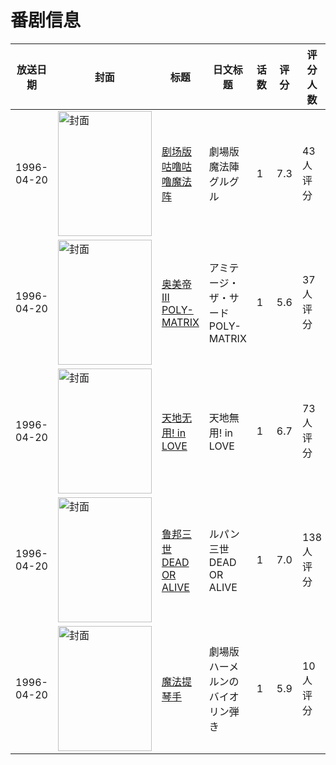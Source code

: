 # 番剧信息

|放送日期|封面|标题|日文标题|话数|评分|评分人数|
|---|---|---|---|---|---|---|
|1996-04-20|<img src="https://lain.bgm.tv/pic/cover/c/77/ee/3150_E8nR4.jpg" alt="封面" style="width:150px;height:200px;object-fit:cover;">|[剧场版 咕噜咕噜魔法阵](https://bangumi.tv/subject/3150)|劇場版 魔法陣グルグル|1|7.3|43人评分|
|1996-04-20|<img src="https://lain.bgm.tv/pic/cover/c/fd/31/30494_Z4BKh.jpg" alt="封面" style="width:150px;height:200px;object-fit:cover;">|[奥美帝III POLY-MATRIX](https://bangumi.tv/subject/30494)|アミテージ・ザ・サード POLY-MATRIX|1|5.6|37人评分|
|1996-04-20|<img src="https://lain.bgm.tv/pic/cover/c/12/4f/36266_yJ20c.jpg" alt="封面" style="width:150px;height:200px;object-fit:cover;">|[天地无用! in LOVE](https://bangumi.tv/subject/36266)|天地無用! in LOVE|1|6.7|73人评分|
|1996-04-20|<img src="https://lain.bgm.tv/pic/cover/c/07/17/67763_ggO6q.jpg" alt="封面" style="width:150px;height:200px;object-fit:cover;">|[鲁邦三世 DEAD OR ALIVE](https://bangumi.tv/subject/67763)|ルパン三世 DEAD OR ALIVE|1|7.0|138人评分|
|1996-04-20|<img src="https://lain.bgm.tv/pic/cover/c/a6/53/98283_uNs28.jpg" alt="封面" style="width:150px;height:200px;object-fit:cover;">|[魔法提琴手](https://bangumi.tv/subject/98283)|劇場版 ハーメルンのバイオリン弾き|1|5.9|10人评分|

